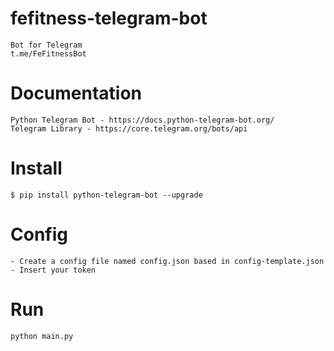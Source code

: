 # fefitness-telegram-bot

    Bot for Telegram
    t.me/FeFitnessBot

# Documentation

    Python Telegram Bot - https://docs.python-telegram-bot.org/
    Telegram Library - https://core.telegram.org/bots/api

# Install

    $ pip install python-telegram-bot --upgrade

# Config

    - Create a config file named config.json based in config-template.json
    - Insert your token

# Run

    python main.py
